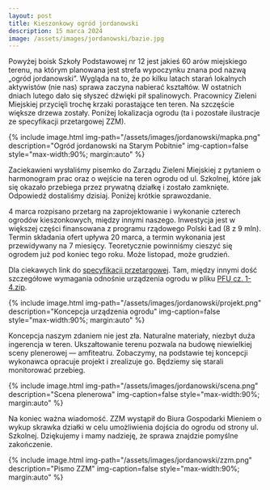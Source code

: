 ```yaml
---
layout: post
title: Kieszonkowy ogród jordanowski
description: 15 marca 2024
image: /assets/images/jordanowski/bazie.jpg
---
```


Powyżej boisk Szkoły Podstawowej nr 12 jest jakieś 60 arów miejskiego terenu, na którym planowana jest strefa wypoczynku znana pod nazwą „ogród jordanowski”. Wygląda na to, że po kilku latach starań lokalnych aktywistów (nie nas) sprawa zaczyna nabierać kształtów. W ostatnich dniach lutego dało się słyszeć dźwięki pił spalinowych. Pracownicy Zieleni Miejskiej przycięli trochę krzaki porastające ten teren. Na szczęście większe drzewa zostały. Poniżej lokalizacja ogrodu (ta i pozostałe ilustracje ze specyfikacji przetargowej ZZM).

{% include image.html img-path="/assets/images/jordanowski/mapka.png" description="Ogród jordanowski na Starym Pobitnie" img-caption=false style="max-width:90%; margin:auto" %}

Zaciekawieni wysłaliśmy pisemko do Zarządu Zieleni Miejskiej z pytaniem o harmonogram prac oraz o wejście na teren ogrodu od ul. Szkolnej, które jak się okazało przebiega przez prywatną działkę i zostało zamknięte. Odpowiedź dostaliśmy dzisiaj. Poniżej krótkie sprawozdanie.

4 marca rozpisano przetarg na zaprojektowanie i wykonanie czterech ogrodów kieszonkowych, między innymi naszego. Inwestycja jest w większej części finansowana z programu rządowego Polski Ład (8 z 9 mln). Termin składania ofert upływa 20 marca, a termin wykonania jest przewidywany na 7 miesięcy. Teoretycznie powinniśmy cieszyć się ogrodem już pod koniec tego roku. Może listopad, może grudzień.

Dla ciekawych link do [specyfikacji przetargowej](https://ezamowienia.gov.pl/mp-client/search/list/ocds-148610-f7fa01a3-d22a-11ee-875e-a22221c84ba7). Tam, między innymi dość szczegółowe wymagania odnośnie urządzenia ogrodu w pliku [PFU cz. 1-4.zip](https://ezamowienia.gov.pl/mp-client/search/tenderdocument/ocds-148610-f7fa01a3-d22a-11ee-875e-a22221c84ba7/ocds-148610-f7fa01a3-d22a-11ee-875e-a22221c84ba7_7).

{% include image.html img-path="/assets/images/jordanowski/projekt.png" description="Koncepcja urządzenia ogrodu" img-caption=false style="max-width:90%; margin:auto" %}

Koncepcja naszym zdaniem nie jest zła. Naturalne materiały, niezbyt duża ingerencja w teren. Ukszałtowanie terenu pozwala na budowę niewielkiej sceny plenerowej — amfiteatru. Zobaczymy, na podstawie tej koncepcji wykonawca opracuje projekt i zrealizuje go. Będziemy się starali monitorować przebieg.

{% include image.html img-path="/assets/images/jordanowski/scena.png" description="Scena plenerowa" img-caption=false style="max-width:90%; margin:auto" %}

Na koniec ważna wiadomość. ZZM wystąpił do Biura Gospodarki Mieniem o wykup skrawka działki w celu umożliwienia dojścia do ogrodu od strony ul. Szkolnej. Dziękujemy i mamy nadzieję, że sprawa znajdzie pomyślne zakończenie.

{% include image.html img-path="/assets/images/jordanowski/zzm.png" description="Pismo ZZM" img-caption=false style="max-width:90%; margin:auto" %}

